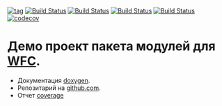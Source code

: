 
[![tag](https://img.shields.io/github/v/tag/mambaru/wfc_demo.svg?sort=semver)](https://github.com/mambaru/wfc_demo/tree/master)
[![Build Status](https://github.com/mambaru/wfc_demo/workflows/C++%20CI/badge.svg?branch=master)](https://github.com/mambaru/wfc_demo/tree/master)
[![Build Status](https://github.com/mambaru/wfc_demo/workflows/C++%20CI/badge.svg?branch=mambaru)](https://github.com/mambaru/wfc_demo/tree/mambaru)
[![Build Status](https://travis-ci.com/mambaru/wfc_demo.svg?branch=master)](https://travis-ci.com/mambaru/wfc_demo)
[![Build Status](https://travis-ci.com/mambaru/wfc_demo.svg?branch=mambaru)](https://travis-ci.com/mambaru/wfc_demo)
[![codecov](https://codecov.io/gh/mambaru/wfc_demo/branch/master/graph/badge.svg)](https://codecov.io/gh/mambaru/wfc_demo)

# Демо проект пакета модулей для [WFC](https://github.com/mambaru/wfcroot). 

* Документация [doxygen](https://mambaru.github.io/wfc_demo/index.html).
* Репозитарий на [github.com](https://github.com/mambaru/wfc_demo).
* Отчет [coverage](https://mambaru.github.io/wfc_demo/cov-report/index.html)
